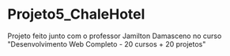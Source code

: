 # Projeto5_ChaleHotel
Projeto feito junto com o professor Jamilton Damasceno no curso "Desenvolvimento Web Completo - 20 cursos + 20 projetos" 
